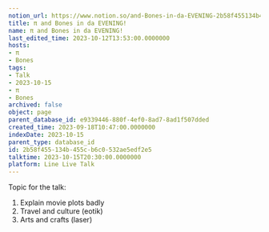 ```yaml
---
notion_url: https://www.notion.so/and-Bones-in-da-EVENING-2b58f455134b455cb6c0532ae5edf2e5
title: π and Bones in da EVENING!
name: π and Bones in da EVENING!
last_edited_time: 2023-10-12T13:53:00.0000000
hosts:
- π
- Bones
tags:
- Talk
- 2023-10-15
- π
- Bones
archived: false
object: page
parent_database_id: e9339446-880f-4ef0-8ad7-8ad1f507dded
created_time: 2023-09-18T10:47:00.0000000
indexDate: 2023-10-15
parent_type: database_id
id: 2b58f455-134b-455c-b6c0-532ae5edf2e5
talktime: 2023-10-15T20:30:00.0000000
platform: Line Live Talk
---
```


Topic for the talk:
1. Explain movie plots  badly 
2. Travel and culture (eotik)
3. Arts and crafts (laser)

























